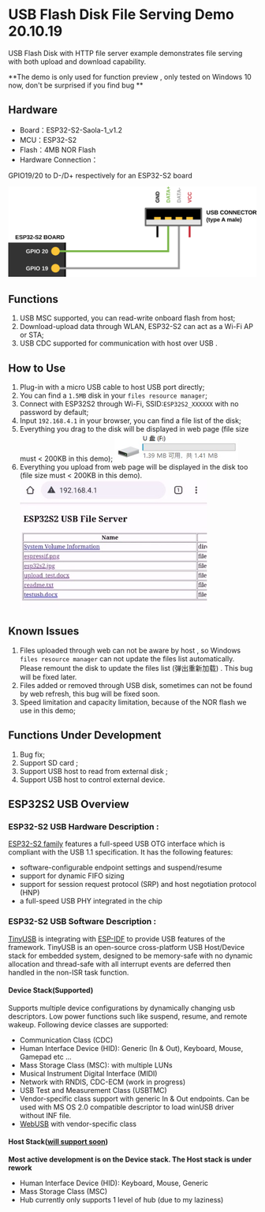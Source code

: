 # USB Flash Disk File Serving Demo 20.10.19

USB Flash Disk with HTTP file server example demonstrates file serving with both upload and download capability.

**The demo is only used for function preview , only tested on Windows 10 now, don't be surprised if you find bug **

## Hardware

- Board：ESP32-S2-Saola-1_v1.2
- MCU：ESP32-S2 
- Flash：4MB NOR Flash
- Hardware Connection： 

GPIO19/20 to D-/D+ respectively for an ESP32-S2 board

![](./_static/usb-board-connection.png)

## Functions

1.  USB MSC supported, you can read-write onboard flash from host;
2.  Download-upload data through WLAN, ESP32-S2 can act as a Wi-Fi AP or STA;
3.  USB CDC supported for communication with host over USB .

## How to Use

1. Plug-in with a micro USB cable to host USB port directly;
2. You can find a `1.5MB` disk in your `files resource manager`;
3. Connect with ESP32S2 through Wi-Fi, SSID:`ESP32S2_XXXXXX` with no password by default;
4. Input `192.168.4.1` in your browser,  you can find a file list of the disk;
5. Everything you drag to the disk will be displayed in web page (file size must < 200KB in this demo);
   ![](./_static/usb_cdc.jpg)
6. Everything you upload from web page will be displayed in the disk too (file size must < 200KB in this demo).
   ![](./_static/web_server.jpg)

## Known Issues

1. Files uploaded through web can not be aware by host , so Windows  `files resource manager` can not update the files list automatically. Please remount the disk to update the files list (弹出重新加载) . This bug will be fixed later.
2. Files added or removed through USB disk, sometimes can not be found by web refresh, this bug will be fixed soon.
3. Speed limitation and capacity limitation, because of the NOR flash we use in this demo;

## Functions Under Development

1. Bug fix;
2. Support SD card ;
3. Support USB host to read from external disk ;
4. Support USB host to control external device.

## ESP32S2 USB Overview

### ESP32-S2 USB Hardware Description :

[ESP32-S2 family](https://www.espressif.com/sites/default/files/documentation/esp32-s2_datasheet_en.pdf) features a full-speed USB OTG interface which is compliant with the USB 1.1 specification. It has the following features:

* software-configurable endpoint settings and suspend/resume
* support for dynamic FIFO sizing
* support for session request protocol (SRP) and host negotiation protocol (HNP)
* a full-speed USB PHY integrated in the chip

### ESP32-S2 USB Software Description :

[TinyUSB](https://github.com/hathach/tinyusb) is integrating with [ESP-IDF](https://github.com/espressif/esp-idf) to provide USB features of the framework. TinyUSB is an open-source cross-platform USB Host/Device stack for embedded system, designed to be memory-safe with no dynamic allocation and thread-safe with all interrupt events are deferred then handled in the non-ISR task function.

#### Device Stack(Supported)

Supports multiple device configurations by dynamically changing usb descriptors. Low power functions such like suspend, resume, and remote wakeup. Following device classes are supported:

- Communication Class (CDC)
- Human Interface Device (HID): Generic (In & Out), Keyboard, Mouse, Gamepad etc ...
- Mass Storage Class (MSC): with multiple LUNs
- Musical Instrument Digital Interface (MIDI)
- Network with RNDIS, CDC-ECM (work in progress)
- USB Test and Measurement Class (USBTMC)
- Vendor-specific class support with generic In & Out endpoints. Can be used with MS OS 2.0 compatible descriptor to load winUSB driver without INF file.
- [WebUSB](https://github.com/WICG/webusb) with vendor-specific class

#### Host Stack([will support soon](https://esp32.com/viewtopic.php?f=10&t=14532))

**Most active development is on the Device stack. The Host stack is under rework**

- Human Interface Device (HID): Keyboard, Mouse, Generic
- Mass Storage Class (MSC)
- Hub currently only supports 1 level of hub (due to my laziness)

